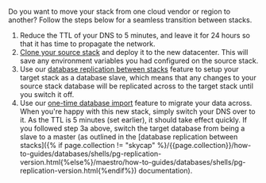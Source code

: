 Do you want to move your stack from one cloud vendor or region to another? Follow the steps below for a seamless transition between stacks.

1.  Reduce the TTL of your DNS to 5 minutes, and leave it for 24 hours so that it has time to propagate the network.
2.  [Clone your source stack](/{{page.collection}}/concepts/stack-definition.html) and deploy it to the new datacenter. This will save any environment variables you had configured on the source stack.
3.  Use our [database replication between stacks](/rails/tutorials/database-replication.html) feature to setup your target stack as a database slave, which means that any changes to your source stack database will be replicated across to the target stack until you switch it off.
4.  Use our [one-time database import](/{{page.collection}}/how-to-guides/deployment/shells/migrate-the-stack.html) feature to migrate your data across.
When you're happy with this new stack, simply switch your DNS over to it. As the TTL is 5 minutes (set earlier), it should take effect quickly.
If you followed step 3a above, switch the target database from being a slave to a master (as outlined in the [database replication between stacks]({% if page.collection != "skycap" %}/{{page.collection}}/how-to-guides/databases/shells/pg-replication-version.html{%else%}/maestro/how-to-guides/databases/shells/pg-replication-version.html{%endif%}) documentation).

